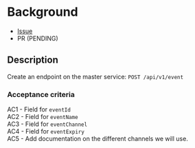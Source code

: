 # Background

- [Issue](https://github.com/Evanlab02/RedisPubSub/issues/2)
- PR (PENDING)

## Description

Create an endpoint on the master service: `POST /api/v1/event`

### Acceptance criteria

AC1 - Field for `eventId`  
AC2 - Field for `eventName`  
AC3 - Field for `eventChannel`  
AC4 - Field for `eventExpiry`  
AC5 - Add documentation on the different channels we will use.
